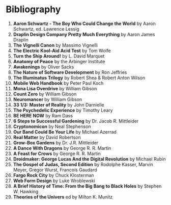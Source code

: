 # Bibliography

1. **Aaron Schwartz - The Boy Who Could Change the World** by Aaron Schwartz, ed. Lawrence Lessig
1. **Draplin Design Company Pretty Much Everything** by Aaron James Draplin
1. **The Vignelli Canon** by Massimo Vignelli
1. **The Electric Kool-Aid Acid Test** by Tom Wolfe
1. **Turn the Ship Around!** by L. David Marquet
1. **Anatomy of Peace** by the Arbinger Institute
1. **Awakenings** by Oliver Sacks
1. **The Nature of Software Development** by Ron Jeffries
1. **The Illuminatus Trilogy** by Robert Shea & Robert Anton Wilson
1. **Mobile Web Handbook** by Peter Paul Koch
1. **Mona Lisa Overdrive** by William Gibson
1. **Count Zero** by William Gibson
1. **Neuromancer** by William Gibson
1. **33 1/3: Master of Reality** by John Darnielle
1. **The Psychedelic Experience** by Timothy Leary
1. **BE HERE NOW** by Ram Dass
1. **6 Steps to Successful Gardening** by Dr. Jacob R. Mittleider
1. **Cryptonomicon** by Neal Stephenson
1. **Our Band Could Be Your Life** by Michael Azerrad
1. **Real Matter** by David Robertson
1. **Grow-Box Gardens** by Dr. J.R. Mittleider
1. **A Dance With Dragons** by George R. R. Martin
1. **A Feast for Crows** by George R. R. Martin
1. **Droidmaker: George Lucas And the Digital Revolution** by Michael Rubin
1. **The Gospel of Judas, Second Edition** by  Rodolphe Kasser, Marvin Meyer, Gregor Wurst, Francois Gaudard
1. **Fargo Rock City** by Chuck Klosterman
1. **Web Form Design** by Luke Wroblewski
1. **A Brief History of Time: From the Big Bang to Black Holes** by Stephen W. Hawking
1. **Theories of the Univers** ed by Milton K. Munitz
